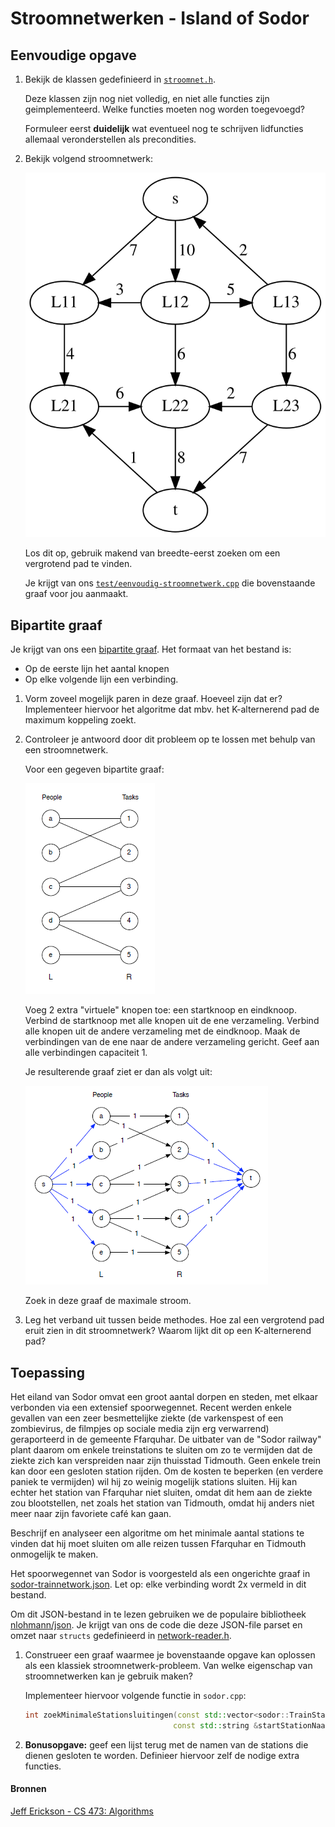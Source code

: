 # Stroomnetwerken - Island of Sodor

## Eenvoudige opgave

1. Bekijk de klassen gedefinieerd in [`stroomnet.h`](include/stroomnet.h).

   Deze klassen zijn nog niet volledig, en niet alle functies zijn geimplementeerd. Welke functies moeten nog worden toegevoegd?

   Formuleer eerst **duidelijk** wat eventueel nog te schrijven lidfuncties allemaal veronderstellen als precondities.


2. Bekijk volgend stroomnetwerk:

   ![eenvoudig-stroomnetwerk.svg](images/eenvoudig-stroomnetwerk.svg)

   Los dit op, gebruik makend van breedte-eerst zoeken om een vergrotend pad te vinden.

   Je krijgt van ons [`test/eenvoudig-stroomnetwerk.cpp`](test/eenvoudig-stroomnetwerk.cpp) die bovenstaande graaf voor jou aanmaakt.

## Bipartite graaf

Je krijgt van ons een [bipartite graaf](bipartitegraaf). Het formaat van het bestand is:

- Op de eerste lijn het aantal knopen
- Op elke volgende lijn een verbinding.

1. Vorm zoveel mogelijk paren in deze graaf. Hoeveel zijn dat er? Implementeer hiervoor het algoritme dat mbv. het
   K-alternerend pad de maximum koppeling zoekt.
   
2. Controleer je antwoord door dit probleem op te lossen met behulp van een stroomnetwerk.

   Voor een gegeven bipartite graaf:
   
   ![bipartite graaf](images/bipartite-graaf.png)
   
   Voeg 2 extra "virtuele" knopen toe: een startknoop en eindknoop. Verbind de startknoop met alle knopen uit de 
   ene verzameling. Verbind alle knopen uit de andere verzameling met de eindknoop. Maak de verbindingen van de ene 
   naar de andere verzameling gericht. Geef aan alle verbindingen capaciteit 1.
   
   Je resulterende graaf ziet er dan als volgt uit:
   
   ![bipartite graaf als stroomnetwerk](images/bipartite-graaf-als-stroomnetwerk.png)
   
   Zoek in deze graaf de maximale stroom.
   
3. Leg het verband uit tussen beide methodes. Hoe zal een vergrotend pad eruit zien in dit stroomnetwerk? Waarom lijkt 
   dit op een K-alternerend pad?

 

## Toepassing

Het eiland van Sodor omvat een groot aantal dorpen en steden, met elkaar verbonden via een extensief spoorwegennet. 
Recent werden enkele gevallen van een zeer besmettelijke ziekte (de varkenspest of een zombievirus, de filmpjes op 
sociale media zijn erg verwarrend) geraporteerd in de gemeente Ffarquhar. De uitbater van de "Sodor railway" plant
daarom om enkele treinstations te sluiten om zo te vermijden dat de ziekte zich kan verspreiden naar zijn thuisstad
Tidmouth. Geen enkele trein kan door een gesloten station rijden. Om de kosten te beperken (en verdere paniek te 
vermijden) wil hij zo weinig mogelijk stations sluiten. Hij kan echter het station van Ffarquhar niet sluiten, 
omdat dit hem aan de ziekte zou blootstellen, net zoals het station van Tidmouth, omdat hij anders niet meer naar
zijn favoriete café kan gaan.

Beschrijf en analyseer een algoritme om het minimale aantal stations te vinden dat hij moet sluiten om alle reizen
tussen Ffarquhar en Tidmouth onmogelijk te maken.

Het spoorwegennet van Sodor is voorgesteld als een ongerichte graaf in [sodor-trainnetwork.json](sodor-trainnetwork.json).
Let op: elke verbinding wordt 2x vermeld in dit bestand.

Om dit JSON-bestand in te lezen gebruiken we de populaire bibliotheek [nlohmann/json](https://github.com/nlohmann/json). 
Je krijgt van ons de code die deze JSON-file parset en omzet naar `structs` gedefinieerd in [network-reader.h](include/network-reader.h).

1. Construeer een graaf waarmee je bovenstaande opgave kan oplossen als een klassiek stroomnetwerk-probleem. Van welke 
   eigenschap van stroomnetwerken kan je gebruik maken?

   Implementeer hiervoor volgende functie in `sodor.cpp`:

   ```cpp
   int zoekMinimaleStationsluitingen(const std::vector<sodor::TrainStation> &stations,
                                    const std::string &startStationNaam, const std::string &eindStationNaam);
   ```


2. **Bonusopgave:** geef een lijst terug met de namen van de stations die dienen gesloten te worden. Definieer 
   hiervoor zelf de nodige extra functies.


#### Bronnen

[Jeff Erickson - CS 473: Algorithms](https://jeffe.cs.illinois.edu/)
